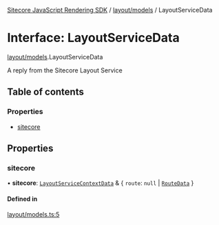 [Sitecore JavaScript Rendering SDK](../README.md) / [layout/models](../modules/layout_models.md) / LayoutServiceData

# Interface: LayoutServiceData

[layout/models](../modules/layout_models.md).LayoutServiceData

A reply from the Sitecore Layout Service

## Table of contents

### Properties

- [sitecore](layout_models.LayoutServiceData.md#sitecore)

## Properties

### sitecore

• **sitecore**: [`LayoutServiceContextData`](layout_models.LayoutServiceContextData.md) & { `route`: ``null`` \| [`RouteData`](layout_models.RouteData.md)  }

#### Defined in

[layout/models.ts:5](https://github.com/Sitecore/jss/blob/c1078945/packages/sitecore-jss/src/layout/models.ts#L5)
